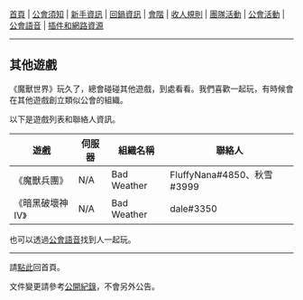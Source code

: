 [首頁](index.html) | [公會須知](guidelines.html) | [新手資訊](newbies.html) | [回鍋資訊](oldfriends.html) | [會階](ranks.html) | [收人規則](recruitment.html) | [團隊活動](raid.html) | [公會活動](activities.html) | [公會語音](voicechat.html) | [插件和網路資源](useful.html)

---

## 其他遊戲

《魔獸世界》玩久了，總會碰碰其他遊戲，到處看看。我們喜歡一起玩，有時候會在其他遊戲創立類似公會的組織。

以下是遊戲列表和聯絡人資訊。

| **遊戲**                | **伺服器** | **組織名稱**  | **聯絡人**                 |
| ----------------------- | ---------- | ------------- | -------------------------- |
| 《魔獸兵團》            | N/A        | Bad Weather   | FluffyNana#4850、秋雪#3999 |
| 《暗黑破壞神 IV》       | N/A        | Bad Weather   | dale#3350                  |

也可以透過[公會語音](https://badweather.tw/voicechat.html)找到人一起玩。

--- 

請[點此](index.html)回首頁。

文件變更請參考[公開紀錄](https://github.com/dalechou/badweather.tw/commits/master/othergames.md)，不會另外公告。
